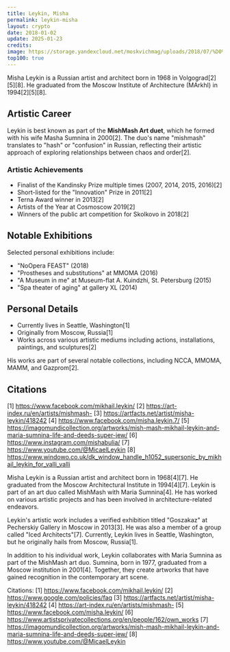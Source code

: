 ```yaml
---
title: Leykin, Misha
permalink: leykin-misha
layout: crypto
date: 2018-01-02
update: 2025-01-23
credits:
image: https://storage.yandexcloud.net/moskvichmag/uploads/2018/07/%D0%BB%D0%B5%D0%B9%D0%BA%D0%B8%D0%BDS.jpg
top100: true
---
```


Misha Leykin is a Russian artist and architect born in 1968 in Volgograd[2][5][8]. He graduated from the Moscow Institute of Architecture (MArkhI) in 1994[2][5][8].

## Artistic Career

Leykin is best known as part of the **MishМash Art duet**, which he formed with his wife Masha Sumnina in 2000[2]. The duo's name "mishmash" translates to "hash" or "confusion" in Russian, reflecting their artistic approach of exploring relationships between chaos and order[2].

### Artistic Achievements

- Finalist of the Kandinsky Prize multiple times (2007, 2014, 2015, 2016)[2]
- Short-listed for the "Innovation" Prize in 2011[2]
- Terna Award winner in 2013[2]
- Artists of the Year at Cosmoscow 2019[2]
- Winners of the public art competition for Skolkovo in 2018[2]

## Notable Exhibitions

Selected personal exhibitions include:
- "NoOpera FEAST" (2018)
- "Prostheses and substitutions" at MMOMA (2016)
- "A Museum in me" at Museum-flat A. Kuindzhi, St. Petersburg (2015)
- "Spa theater of aging" at gallery XL (2014)

## Personal Details

- Currently lives in Seattle, Washington[1]
- Originally from Moscow, Russia[1]
- Works across various artistic mediums including actions, installations, paintings, and sculptures[2]

His works are part of several notable collections, including NCCA, MMOMA, MAMM, and Gazprom[2].

## Citations

[1] https://www.facebook.com/mikhail.leykin/
[2] https://art-index.ru/en/artists/mishmash-
[3] https://artfacts.net/artist/misha-leykin/418242
[4] https://www.facebook.com/misha.leykin.7/
[5] https://imagomundicollection.org/artworks/mish-mash-mikhail-leykin-and-maria-sumnina-life-and-deeds-super-jew/
[6] https://www.instagram.com/mishabulia/
[7] https://www.youtube.com/@MicaelLeykin
[8] https://www.windowo.co.uk/dk_window_handle_h1052_supersonic_by_mikhail_leykin_for_valli_valli


Misha Leykin is a Russian artist and architect born in 1968[4][7]. He graduated from the Moscow Architectural Institute in 1994[4][7]. Leykin is part of an art duo called MishМash with Maria Sumnina[4]. He has worked on various artistic projects and has been involved in architecture-related endeavors.

Leykin's artistic work includes a verified exhibition titled "Goszakaz" at Pecherskiy Gallery in Moscow in 2013[3]. He was also a member of a group called "Iced Architects"[7]. Currently, Leykin lives in Seattle, Washington, but he originally hails from Moscow, Russia[1].

In addition to his individual work, Leykin collaborates with Maria Sumnina as part of the MishМash art duo. Sumnina, born in 1977, graduated from a Moscow institution in 2001[4]. Together, they create artworks that have gained recognition in the contemporary art scene.

Citations:
[1] https://www.facebook.com/mikhail.leykin/
[2] https://www.google.com/policies/faq
[3] https://artfacts.net/artist/misha-leykin/418242
[4] https://art-index.ru/en/artists/mishmash-
[5] https://www.facebook.com/misha.leykin/
[6] https://www.artistsprivatecollections.org/en/people/162/own_works
[7] https://imagomundicollection.org/artworks/mish-mash-mikhail-leykin-and-maria-sumnina-life-and-deeds-super-jew/
[8] https://www.youtube.com/@MicaelLeykin
